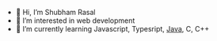 - 👋 Hi, I’m Shubham Rasal
- 👀 I’m interested in web development
- 🌱 I’m currently learning Javascript, Typesript, [Java](https://github.com/Shubham-Rasal/IT150--Mini-Project), C, C++

<!---
Shubham-Rasal/Shubham-Rasal is a ✨ special ✨ repository because its `README.md` (this file) appears on your GitHub profile.
You can click the Preview link to take a look at your changes.
--->
